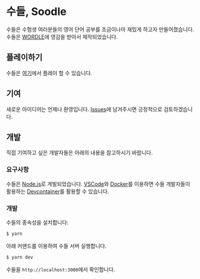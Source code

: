 # 수들, Soodle

수들은 수험생 여러분들의 영어 단어 공부를 조금이나마 재밌게 하고자 만들어졌습니다.
수들은 [WORDLE](https://www.nytimes.com/games/wordle/index.html)에 영감을 받아서 제작되었습니다.

## 플레이하기

수들은 [여기](https://soodle.pages.dev)에서 플레이 할 수 있습니다.

## 기여
새로운 아이디어는 언제나 환영입니다.
[Issues](https://github.com/heyumteam/soodle/issues)에 남겨주시면 긍정적으로 검토하겠습니다.

## 개발

직접 기여하고 싶은 개발자들은 아래의 내용을 참고하시기 바랍니다.

### 요구사항

수들은 [Node.js](https://nodejs.org)로 게빌되었습니다.
[VSCode](https://code.visualstudio.com)와 [Docker](https://www.docker.com/)를 이용하면 수들 개발자들이 활용하는 [Devcontainer](https://code.visualstudio.com/docs/remote/containers)를 활용할 수 있습니다.

### 개발

수들의 종속성을 설치합니다:

```bash
$ yarn
```

아래 커맨드를 이용하여 수들 서버 실행합니다.

```bash
$ yarn dev
```

수들을 `http://localhost:3000`에서 확인합니다.